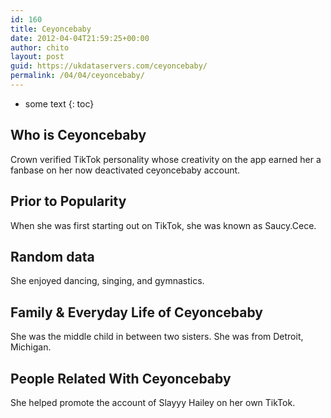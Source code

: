 ```yaml
---
id: 160
title: Ceyoncebaby
date: 2012-04-04T21:59:25+00:00
author: chito
layout: post
guid: https://ukdataservers.com/ceyoncebaby/
permalink: /04/04/ceyoncebaby/
---
```


* some text
{: toc}


## Who is  Ceyoncebaby
                  
                  
                  
Crown verified TikTok personality whose creativity on the app earned her a fanbase on her now deactivated ceyoncebaby account.
                  
                
                
                
## Prior to Popularity 
                  
                  
                  
When she was first starting out on TikTok, she was known as Saucy.Cece. 
                  
                
                
                
## Random data 
                  
                  
                  
She enjoyed dancing, singing, and gymnastics. 
                  
                
                
                
## Family & Everyday Life of Ceyoncebaby
                  
                  
                  
She was the middle child in between two sisters. She was from Detroit, Michigan. 
                  
                
                
                
## People Related With  Ceyoncebaby
                  
                  
                  
She helped promote the account of Slayyy Hailey on her own TikTok. 
                  
                
              
            
          
          
          
    
    
  
